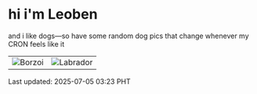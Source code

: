 # hi i'm Leoben

and i like dogs—so have some random dog pics that change whenever my CRON feels like it

|  |  |
|--------|----------|
| ![Borzoi](https://random-dog-vercel.vercel.app/api/random-borzoi?v=1751656989) | ![Labrador](https://random-dog-vercel.vercel.app/api/random-labrador?v=1751656989) |

Last updated: 2025-07-05 03:23 PHT
